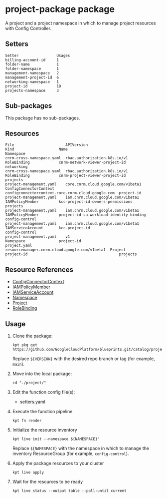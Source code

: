 # project-package package

A project and a project namespace in which to manage project resources with
Config Controller.

## Setters

```
Setter                 Usages
billing-account-id     1
folder-name            1
folder-namespace       1
management-namespace   2
management-project-id  6
networking-namespace   1
project-id             18
projects-namespace     3
```

## Sub-packages

This package has no sub-packages.

## Resources

```
File                       APIVersion                                     Kind                    Name                                               Namespace
cnrm-cross-namespace.yaml  rbac.authorization.k8s.io/v1                   RoleBinding             cnrm-network-viewer-project-id                     networking
cnrm-cross-namespace.yaml  rbac.authorization.k8s.io/v1                   RoleBinding             cnrm-project-viewer-project-id                     projects
project-management.yaml    core.cnrm.cloud.google.com/v1beta1             ConfigConnectorContext  configconnectorcontext.core.cnrm.cloud.google.com  project-id
project-management.yaml    iam.cnrm.cloud.google.com/v1beta1              IAMPolicyMember         kcc-project-id-owners-permissions                  projects
project-management.yaml    iam.cnrm.cloud.google.com/v1beta1              IAMPolicyMember         project-id-sa-workload-identity-binding            config-control
project-management.yaml    iam.cnrm.cloud.google.com/v1beta1              IAMServiceAccount       kcc-project-id                                     config-control
project-management.yaml    v1                                             Namespace               project-id
project.yaml               resourcemanager.cnrm.cloud.google.com/v1beta1  Project                 project-id                                         projects
```

## Resource References

- [ConfigConnectorContext](https://cloud.google.com/config-connector/docs/how-to/advanced-install#addon-configuring)
- [IAMPolicyMember](https://cloud.google.com/config-connector/docs/reference/resource-docs/iam/iampolicymember)
- [IAMServiceAccount](https://cloud.google.com/config-connector/docs/reference/resource-docs/iam/iamserviceaccount)
- [Namespace](https://kubernetes.io/docs/reference/generated/kubernetes-api/v1.21/#namespace-v1-core)
- [Project](https://cloud.google.com/config-connector/docs/reference/resource-docs/resourcemanager/project)
- [RoleBinding](https://kubernetes.io/docs/reference/generated/kubernetes-api/v1.21/#rolebinding-v1-rbac-authorization-k8s-io)

## Usage

1.  Clone the package:
    ```
    kpt pkg get https://github.com/GoogleCloudPlatform/blueprints.git/catalog/project@${VERSION}
    ```
    Replace `${VERSION}` with the desired repo branch or tag
    (for example, `main`).

1.  Move into the local package:
    ```
    cd "./project/"
    ```

1.  Edit the function config file(s):
    - setters.yaml

1.  Execute the function pipeline
    ```
    kpt fn render
    ```

1.  Initialize the resource inventory
    ```
    kpt live init --namespace ${NAMESPACE}"
    ```
    Replace `${NAMESPACE}` with the namespace in which to manage
    the inventory ResourceGroup (for example, `config-control`).

1.  Apply the package resources to your cluster
    ```
    kpt live apply
    ```

1.  Wait for the resources to be ready
    ```
    kpt live status --output table --poll-until current
    ```

